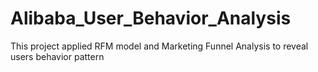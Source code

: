 # Alibaba_User_Behavior_Analysis
This project applied RFM model and Marketing Funnel Analysis to reveal users behavior pattern

